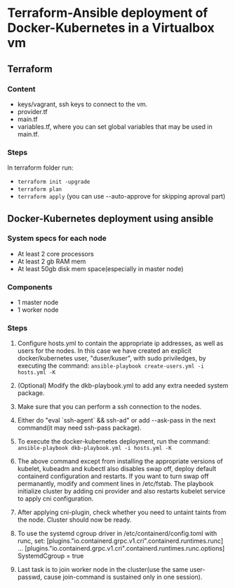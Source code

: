 # Terraform-Ansible deployment of Docker-Kubernetes in a Virtualbox vm

## Terraform 

### Content 
- keys/vagrant, ssh keys to connect to the vm.
- provider.tf
- main.tf
- variables.tf, where you can set global variables that may be used in main.tf.

### Steps
In terraform folder run:
- `terraform init -upgrade`
- `terraform plan`
- `terraform apply` (you can use --auto-approve for skipping aproval part)


## Docker-Kubernetes deployment using ansible

### System specs for each node
- At least 2 core processors
- At least 2 gb RAM mem
- At least 50gb disk mem space(especially in master node)

### Components
- 1 master node
- 1 worker node

### Steps
1. Configure hosts.yml to contain the appropriate ip addresses, as well as users for the nodes. In this case we have created an explicit docker/kubernetes user, "duser/kuser", with sudo priviledges, by executing the command: ` ansible-playbook create-users.yml -i hosts.yml -K `
2. (Optional) Modify the dkb-playbook.yml to add any extra needed system package.
3. Make sure that you can perform a ssh connection to the nodes.
4. Either do "eval \`ssh-agent\` && ssh-ad" or add --ask-pass in the next command(it may need ssh-pass package).
5. To execute the docker-kubernetes deployment, run the command:
   ` ansible-playbook dkb-playbook.yml -i hosts.yml -K `
6. The above command except from installing the appropriate versions of kubelet, kubeadm and kubectl also disables swap off, deploy default containerd configuration and restarts. If you want to turn swap off permanantly, modify and comment lines in /etc/fstab. The playbook initialize cluster by adding cni provider and also restarts kubelet service to apply cni configuration.
7. After applying cni-plugin, check whether you need to untaint taints from the node. Cluster should now be ready.
8. To use the systemd cgroup driver in /etc/containerd/config.toml with runc, set:
    [plugins."io.containerd.grpc.v1.cri".containerd.runtimes.runc]
    ...
    [plugins."io.containerd.grpc.v1.cri".containerd.runtimes.runc.options]
        SystemdCgroup = true
        
9. Last task is to join worker node in the cluster(use the same user-passwd, cause join-command is sustained only in one session).